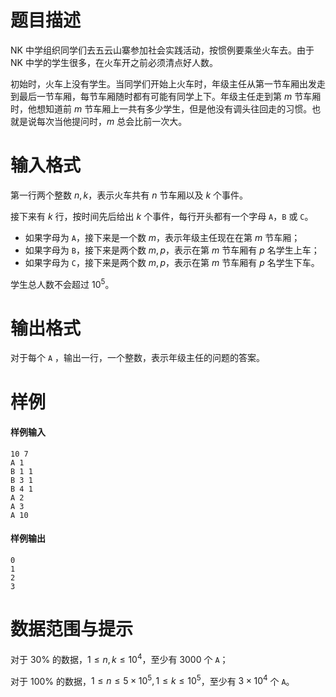 
# 题目描述

NK 中学组织同学们去五云山寨参加社会实践活动，按惯例要乘坐火车去。由于 NK 中学的学生很多，在火车开之前必须清点好人数。 

初始时，火车上没有学生。当同学们开始上火车时，年级主任从第一节车厢出发走到最后一节车厢，每节车厢随时都有可能有同学上下。年级主任走到第 $m$ 节车厢时，他想知道前 $m$ 节车厢上一共有多少学生，但是他没有调头往回走的习惯。也就是说每次当他提问时，$m$ 总会比前一次大。

# 输入格式

第一行两个整数 $n,k$，表示火车共有 $n$ 节车厢以及 $k$ 个事件。

接下来有 $k$ 行，按时间先后给出 $k$ 个事件，每行开头都有一个字母 `A`，`B` 或 `C`。
+ 如果字母为 `A`，接下来是一个数 $m$，表示年级主任现在在第 $m$ 节车厢；
+ 如果字母为 `B`，接下来是两个数 $m,p$，表示在第 $m$ 节车厢有 $p$ 名学生上车；
+ 如果字母为 `C`，接下来是两个数 $m,p$，表示在第 $m$ 节车厢有 $p$ 名学生下车。

学生总人数不会超过 $10^5$。

# 输出格式

对于每个 `A` ，输出一行，一个整数，表示年级主任的问题的答案。

# 样例

#### 样例输入
```plain
10 7
A 1
B 1 1
B 3 1
B 4 1
A 2
A 3
A 10
```

#### 样例输出
```plain
0
1
2
3
```

# 数据范围与提示

对于 $30\%$ 的数据，$1\le n,k\le 10^4$，至少有 $3000$ 个 `A`；

对于 $100\%$ 的数据，$1\le n\le 5\times 10^5,1\le k\le 10^5$，至少有 $3\times 10^4$ 个 `A`。

